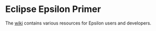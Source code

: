 # Eclipse Epsilon Primer

The [wiki](https://github.com/vorachet/EclipseEpsilonPrimer/wiki) contains various resources for Epsilon users and developers.
